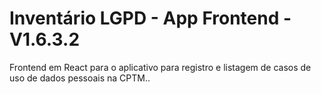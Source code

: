# Inventário LGPD - App Frontend - V1.6.3.2

Frontend em React para o aplicativo para registro e listagem de casos de uso de dados pessoais na CPTM..
